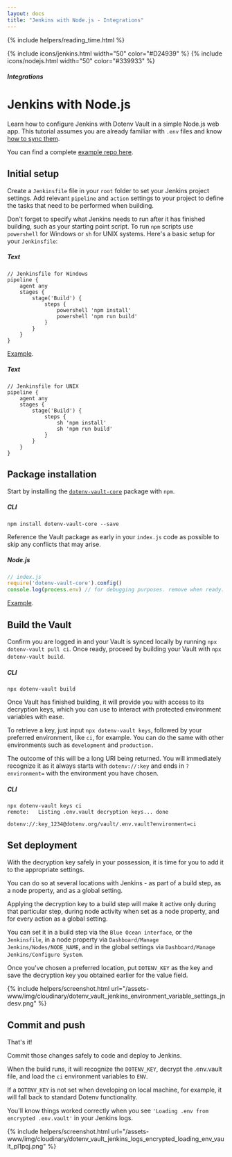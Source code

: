 ```yaml
---
layout: docs
title: "Jenkins with Node.js - Integrations"
---
```


{% include helpers/reading_time.html %}

{% include icons/jenkins.html width="50" color="#D24939" %}
{% include icons/nodejs.html width="50" color="#339933" %}

##### Integrations

# __Jenkins with Node.js__
Learn how to configure Jenkins with Dotenv Vault in a simple Node.js web app. This tutorial assumes you are already familiar with `.env` files and know [how to sync them](/docs/tutorials/sync).

You can find a complete [example repo here](https://github.com/dotenv-org/integration-example-jenkins-nodejs).

## Initial setup
Create a `Jenkinsfile` file in your `root` folder to set your Jenkins project settings. Add relevant `pipeline` and `action` settings to your project to define the tasks that need to be performed when building.

Don't forget to specify what Jenkins needs to run after it has finished building, such as your starting point script. To run `npm` scripts use `powershell` for Windows or `sh` for UNIX systems. Here's a basic setup for your `Jenkinsfile`:

##### Text
```plain
// Jenkinsfile for Windows
pipeline {
    agent any
    stages {
        stage('Build') {
            steps {
                powershell 'npm install'
                powershell 'npm run build'
            }
        }
    }
}
```
[Example](https://github.com/dotenv-org/integration-example-jenkins-nodejs/blob/main/Jenkinsfile).

##### Text
```plain
// Jenkinsfile for UNIX
pipeline {
    agent any
    stages {
        stage('Build') {
            steps {
                sh 'npm install'
                sh 'npm run build'
            }
        }
    }
}
```

## Package installation
Start by installing the [`dotenv-vault-core`](https://github.com/dotenv-org/dotenv-vault-core) package with `npm`.

##### CLI
```shell
npm install dotenv-vault-core --save
```

Reference the Vault package as early in your `index.js` code as possible to skip any conflicts that may arise.

##### Node.js

```js
// index.js
require('dotenv-vault-core').config()
console.log(process.env) // for debugging purposes. remove when ready.
```
[Example](https://github.com/dotenv-org/integration-example-jenkins-nodejs/blob/main/index.js).

## Build the Vault
Confirm you are logged in and your Vault is synced locally by running `npx dotenv-vault pull ci`. Once ready, proceed by building your Vault with `npx dotenv-vault build`.

##### CLI

```shell
npx dotenv-vault build
```

Once Vault has finished building, it will provide you with access to its decryption keys, which you can use to interact with protected environment variables with ease.

To retrieve a key, just input `npx dotenv-vault keys`, followed by your preferred environment, like `ci`, for example. You can do the same with other environments such as `development` and `production.`

The outcome of this will be a long URI being returned. You will immediately recognize it as it always starts with `dotenv://:key` and ends in `?environment=` with the environment you have chosen.

##### CLI

```shell
npx dotenv-vault keys ci
remote:   Listing .env.vault decryption keys... done

dotenv://:key_1234@dotenv.org/vault/.env.vault?environment=ci
```

## Set deployment
With the decryption key safely in your possession, it is time for you to add it to the appropriate settings.

You can do so at several locations with Jenkins - as part of a build step, as a node property, and as a global setting.

Applying the decryption key to a build step will make it active only during that particular step, during node activity when set as a node property, and for every action as a global setting.

You can set it in a build step via the `Blue Ocean interface`, or the `Jenkinsfile`, in a node property via `Dashboard/Manage Jenkins/Nodes/NODE_NAME`, and in the global settings via `Dashboard/Manage Jenkins/Configure System`.

Once you've chosen a preferred location, put `DOTENV_KEY` as the key and save the decryption key you obtained earlier for the value field.

{% include helpers/screenshot.html url="/assets-www/img/cloudinary/dotenv_vault_jenkins_environment_variable_settings_jndesv.png" %}

## Commit and push

That's it!

Commit those changes safely to code and deploy to Jenkins.

When the build runs, it will recognize the `DOTENV_KEY`, decrypt the .env.vault file, and load the `ci` environment variables to `ENV`.

If a `DOTENV_KEY` is not set when developing on local machine, for example, it will fall back to standard Dotenv functionality.

You'll know things worked correctly when you see `'Loading .env from encrypted .env.vault'` in your Jenkins logs.

{% include helpers/screenshot.html url="/assets-www/img/cloudinary/dotenv_vault_jenkins_logs_encrypted_loading_env_vault_pl1pqj.png" %}
